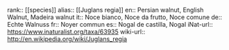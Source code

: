 

rank:: [[species]]
alias:: [[Juglans regia]]
en:: Persian walnut, English Walnut, Madeira walnut
it:: Noce bianco, Noce da frutto, Noce comune
de:: Echte Walnuss
fr:: Noyer commun
es:: Nogal de castilla, Nogal
iNat-url:: https://www.inaturalist.org/taxa/63935
wiki-url:: http://en.wikipedia.org/wiki/Juglans_regia